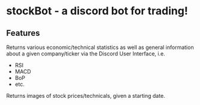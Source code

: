 # stockBot - a discord bot for trading!

## Features

Returns various economic/technical statistics as well as general information about a given company/ticker via the Discord User Interface, i.e.
- RSI
- MACD
- BoP
- etc.

Returns images of stock prices/technicals, given a starting date.


